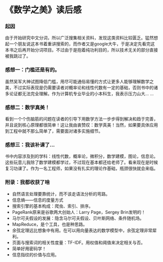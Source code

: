 # 《数学之美》读后感 #

### 起因 ###

由于开始研究中文分词，所以广泛搜集相关资料，发现这类资料比较匮乏。猛然想起一个朋友说这本书着重讲搜索的，而作者又是google大牛，于是决定先看完这本书之后再开始分词项目。不过由于是抱着纯功利目的，所以技术无关的部分直接被我跳过了。

### 感想一：门槛还是有的。 ###

虽然吴军大神试图降低门槛，用尽可能通俗易懂的方式让更多人能够理解数学之美，不过实际表现是仍需要读者对概率论和线性代数有一定的基础，否则书中的诸多论证都无法完全理解。作为计算机专业毕业的小本科生，我表示压力山大... ...

### 感想二：数学真美！ ###

看到一个个伤脑筋的问题在读者的引导下用数学方法一步步得到解决和趋于完善，并且说到核心原理都很简单！这让我由衷赞叹：数学真美！当然，如果要具体应用到工程中就不那么简单了，需要面对诸多实施细节。

### 感想三：我该补课了... ###

书中内容涉及到的学科：线性代数，概率论，微积分，数学建模，图论，信息论。这些玩意儿我除了数学建模都学过，不过现在基本都还给老师了。看来现在是时候复习功课了。作为一名工程师，如果没有扎实的理论作基础，瓶颈很快就会来临。

### 附录：我都收获了啥 ###

* 自然语言处理要靠统计，而不该走语法分析的弯路。
* 信息熵——信息的度量方式
* 搜索引擎的基本构成：爬虫、索引、排序。
* PageRank原来是谷歌两大创始人：Larry Page，Sergey Brin发明的！
* 马尔可夫假设的发展：隐含马尔可夫假设、贝叶斯网络、条件随机场。
* MapReduce，是个工具，也是种思路。
* 余弦定理远比想象中有用。在可以用向量表达的数学模型中，余弦定理非常犀利。
* 页面与搜索词的相关性度量：TF-IDF。用权值和阈值来决定相关与否。
* 简单好用密码学！
* 信息指纹的价值与应用。
